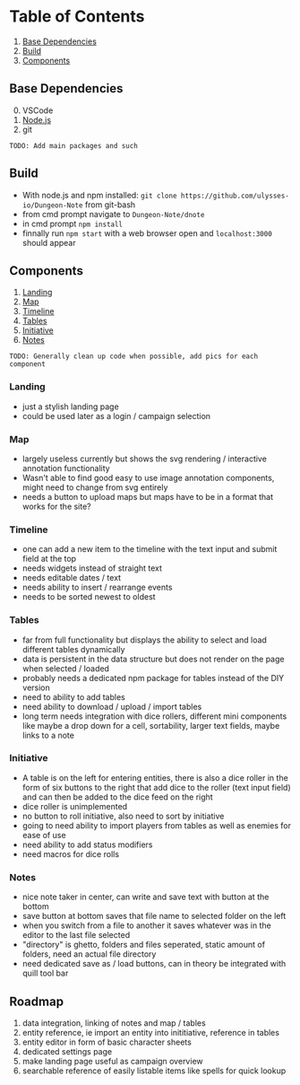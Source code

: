 # Table of Contents

1. [Base Dependencies](#base-dependencies)
2. [Build](#build)
3. [Components](#components)


## Base Dependencies 
  0. VSCode
  1. [Node.js](https://nodejs.org/en/)
  2. git

`TODO: Add main packages and such`

## Build
  - With node.js and npm installed: `git clone https://github.com/ulysses-io/Dungeon-Note` from git-bash
  - from cmd prompt navigate to `Dungeon-Note/dnote`
  - in cmd prompt `npm install`
  - finnally run `npm start` with a web browser open and `localhost:3000` should appear
  
## Components
1. [Landing](#landing)
2. [Map](#map)
3. [Timeline](#timeline)
4. [Tables](#tables)
5. [Initiative](#initiative)
6. [Notes](#notes)

`TODO: Generally clean up code when possible, add pics for each component`

### Landing
- just a stylish landing page
- could be used later as a login / campaign selection

### Map 
- largely useless currently but shows the svg rendering / interactive annotation functionality
- Wasn't able to find good easy to use image annotation components, might need to change from svg entirely
- needs a button to upload maps but maps have to be in a format that works for the site?

### Timeline
- one can add a new item to the timeline with the text input and submit field at the top
- needs widgets instead of straight text
- needs editable dates / text
- needs ability to insert / rearrange events
- needs to be sorted newest to oldest

### Tables
- far from full functionality but displays the ability to select and load different tables dynamically
- data is persistent in the data structure but does not render on the page when selected / loaded
- probably needs a dedicated npm package for tables instead of the DIY version
- need to ability to add tables
- need ability to download / upload / import tables
- long term needs integration with dice rollers, different mini components like maybe a drop down for a cell, sortability, larger text fields, maybe links to a note

### Initiative
- A table is on the left for entering entities, there is also a dice roller in the form of six buttons to the right                         that add dice to the roller (text input field) and can then be added to the dice feed on the right
- dice roller is unimplemented
- no button to roll initiative, also need to sort by initiative
- going to need ability to import players from tables as well as enemies for ease of use
- need ability to add status modifiers 
- need macros for dice rolls

### Notes
- nice note taker in center, can write and save text with button at the bottom
- save button at bottom saves that file name to selected folder on the left 
- when you switch from a file to another it saves whatever was in the editor to the last file selected
- "directory" is ghetto, folders and files seperated, static amount of folders, need an actual file directory
- need dedicated save as / load buttons, can in theory be integrated with quill tool bar
                    
## Roadmap
1. data integration, linking of notes and map / tables
2. entity reference, ie import an entity into inititiative, reference in tables
3. entity editor in form of basic character sheets 
4. dedicated settings page
5. make landing page useful as campaign overview
6. searchable reference of easily listable items like spells for quick lookup
